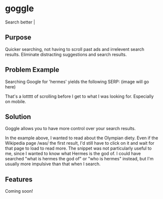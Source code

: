 # goggle
Search better |

## Purpose
Quicker searching, not having to scroll past ads and irrelevent search results.
Eliminate distracting suggestions and search results.

## Problem Example
Searching Google for 'hermes' yields the following SERP:
(image will go here)

That's a lottttt of scrolling before I get to what I was looking for. Especially on mobile.

## Solution
Goggle allows you to have more control over your search results.

In the example above, I wanted to read about the Olympian diety. Even if the Wikipedia page /was/ the first result, I'd still have to click on it and wait for that page to load to read more. The snippet was not particularly useful to me, since I wanted to know what Hermes is the god of. I could have searched "what is hermes the god of" or "who is hermes" instead, but I'm usually more impulsive than that when I search.

## Features
Coming soon!
